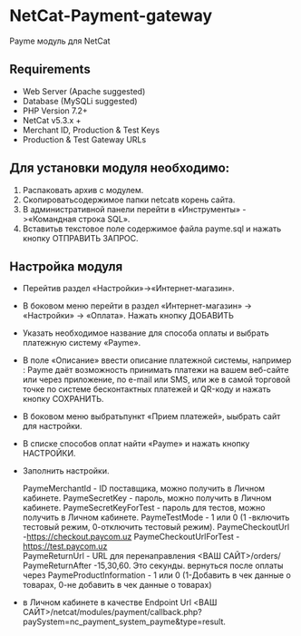 # NetCat-Payment-gateway

Payme модуль для  NetCat


## Requirements

- Web Server (Apache suggested)
- Database (MySQLi suggested)
- PHP Version 7.2+
- NetCat v5.3.x + 
- Merchant ID, Production & Test Keys
- Production & Test Gateway URLs

## Для установки модуля необходимо:

1. Распаковать архив с модулем. 
2. Скопироватьсодержимое папки netcatв корень сайта.
3. В административной панели перейти в «Инструменты» ->«Командная строка SQL».
4. Вставитьв текстовое поле содержимое файла payme.sql и нажать кнопку ОТПРАВИТЬ ЗАПРОС.

## Настройка модуля
- Перейтив раздел «Настройки»->«Интернет-магазин».
- В боковом меню перейти в раздел «Интернет-магазин» -> «Настройки» -> «Оплата». Нажать кнопку ДОБАВИТЬ
- Указать необходимое название для способа оплаты и выбрать платежную систему «Payme».
- В поле «Описание» ввести описание платежной системы, например : Payme даёт возможность принимать платежи на вашем веб-сайте или через приложение, по e-mail или SMS, или же в самой торговой точке по системе бесконтактных платежей и QR-коду и нажать кнопку СОХРАНИТЬ.
- В боковом меню выбратьпункт «Прием платежей», ыыбрать сайт для настройки.
- В списке способов оплат найти «Payme» и нажать кнопку НАСТРОЙКИ.
- Заполнить настройки. 
  
    PaymeMerchantId - ID поставщика, можно получить в Личном кабинете.
	PaymeSecretKey - пароль, можно получить в Личном кабинете.
	PaymeSecretKeyForTest - пароль для тестов, можно получить в Личном кабинете.
	PaymeTestMode 	- 1 или 0	(1 -включить тестовый режим, 0-отключить тестовый режим). 
	PaymeCheckoutUrl -https://checkout.paycom.uz
	PaymeCheckoutUrlForTest - https://test.paycom.uz 		
	PaymeReturnUrl 	-  URL для перенаправления <ВАШ САЙТ>/orders/
	PaymeReturnAfter -15,30,60. Это секунды. вернуться после оплаты через
	PaymeProductInformation - 1 или 0 (1-Добавить в чек данные о товарах, 0-не добавить в чек данные о товарах)
	
- в Личном кабинете в качестве Endpoint Url <ВАШ САЙТ>/netcat/modules/payment/callback.php?paySystem=nc_payment_system_payme&type=result.

